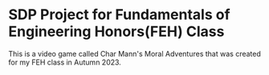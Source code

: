 # SDP Project for Fundamentals of Engineering Honors(FEH) Class
This is a video game called Char Mann's Moral Adventures that was created for my FEH class in Autumn 2023. 
